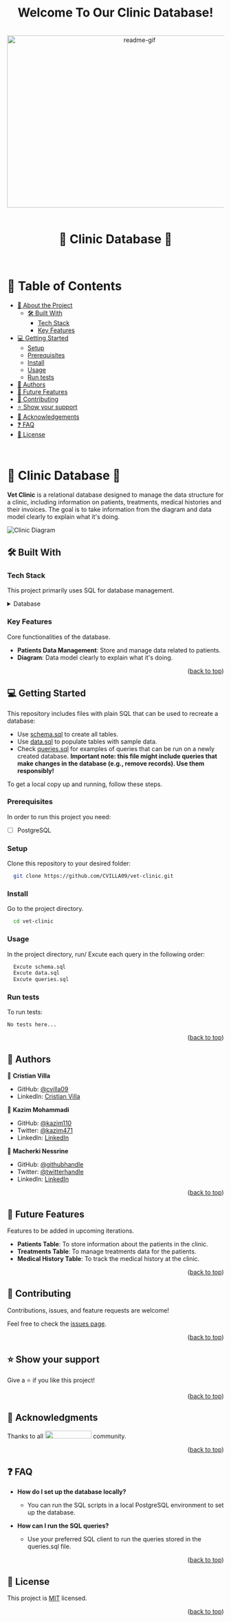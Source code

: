 <a name="readme-top"></a>
<div align="center">
 <h1><b> Welcome To Our Clinic Database! </b></h1>
</div>  

<br/>

<div align="center">
  <img src="https://media2.giphy.com/media/BjSOmSUcasQj7tB476/giphy.gif" alt="readme-gif" width="600" height="400" style="display: inline-block;">
</div>

<br/>

<div align="center">
  <h1 style="border-bottom: none;">🏥 Clinic Database 🏥 </h1>
</div>

<br/>

<!-- TABLE OF CONTENTS -->

# 📗 Table of Contents

- [📖 About the Project](#about-project)
  - [🛠 Built With](#built-with)
    - [Tech Stack](#tech-stack)
    - [Key Features](#key-features)
- [💻 Getting Started](#getting-started)
  - [Setup](#setup)
  - [Prerequisites](#prerequisites)
  - [Install](#install)
  - [Usage](#usage)
  - [Run tests](#run-tests)
- [👥 Authors](#authors)
- [🔭 Future Features](#future-features)
- [🤝 Contributing](#contributing)
- [⭐️ Show your support](#support)
- [🙏 Acknowledgements](#acknowledgements)
- [❓ FAQ](#faq)
- [📝 License](#license)

<br/>

<!-- PROJECT DESCRIPTION -->

# 🏥 Clinic Database 🏥 <a name="about-project"></a>

**Vet Clinic** is a relational database designed to manage the data structure for a clinic, including information on patients, treatments, medical histories and their invoices. The goal is to take information from the diagram and data model clearly to explain what it's doing.

![Clinic Diagram](https://github.com/Nessrine88/CLINIC/blob/develop/clinic_diagram.png?raw=true)

## 🛠 Built With <a name="built-with"></a>

### Tech Stack <a name="tech-stack"></a>

This project primarily uses SQL for database management.

<details>
<summary>Database</summary>
  <ul>
   <li><a href="https://www.postgresql.org/">PostgreSQL</a></li>
  </ul>
</details>

<!-- Features -->

### Key Features <a name="key-features"></a>

Core functionalities of the database.

- **Patients Data Management**: Store and manage data related to patients.
- **Diagram**: Data model clearly to explain what it's doing.

<p align="right">(<a href="#readme-top">back to top</a>)</p>

<!-- GETTING STARTED -->

## 💻 Getting Started <a name="getting-started"></a>

This repository includes files with plain SQL that can be used to recreate a database:

- Use [schema.sql](./schema.sql) to create all tables.
- Use [data.sql](./data.sql) to populate tables with sample data.
- Check [queries.sql](./queries.sql) for examples of queries that can be run on a newly created database. **Important note: this file might include queries that make changes in the database (e.g., remove records). Use them responsibly!**

<a name="readme-top"></a>

To get a local copy up and running, follow these steps.

### Prerequisites

In order to run this project you need:

- [ ] PostgreSQL

### Setup

Clone this repository to your desired folder:

```bash
  git clone https://github.com/CVILLA09/vet-clinic.git
```

### Install

Go to the project directory.

```bash
  cd vet-clinic
```

### Usage

In the project directory, run/ Excute each query in the following order:

```bash
  Excute schema.sql
  Excute data.sql
  Excute queries.sql
```

### Run tests

To run tests:

```test
No tests here...
```

<p align="right">(<a href="#readme-top">back to top</a>)</p>

<!-- AUTHORS -->

## 👥 Authors <a name="authors"></a>

👤 **Cristian Villa**

- GitHub: [@cvilla09](https://github.com/CVILLA09)
- LinkedIn: [Cristian Villa](https://www.linkedin.com/in/cristian-villa-5b518127b/)

👤 **Kazim Mohammadi**

- GitHub: [@kazim110](https://github.com/kazim110)
- Twitter: [@kazim471](https://twitter.com/kazim471)
- LinkedIn: [LinkedIn](https://www.linkedin.com/in/kazim-mohammadi/)

👤 **Macherki Nessrine**

- GitHub: [@githubhandle](https://github.com/Nessrine88)
- Twitter: [@twitterhandle](https://twitter.com/Nessour88)
- LinkedIn: [LinkedIn](https://www.linkedin.com/in/nessrine-macherki-86959196/)

<p align="right">(<a href="#readme-top">back to top</a>)</p>

<!-- FUTURE FEATURES -->

## 🔭 Future Features <a name="future-features"></a>

Features to be added in upcoming iterations.

- **Patients Table**: To store information about the patients in the clinic.
- **Treatments Table**: To manage treatments data for the patients.
- **Medical History Table**: To track the medical history at the clinic.

<p align="right">(<a href="#readme-top">back to top</a>)</p>

## 🤝 Contributing <a name="contributing"></a>

Contributions, issues, and feature requests are welcome!

Feel free to check the [issues page](https://github.com/kazim110/SpaceTraveler/issues).

<p align="right">(<a href="#readme-top">back to top</a>)</p>

<!-- SUPPORT -->

## ⭐️ Show your support <a name="support"></a>

Give a ⭐️ if you like this project!

<p align="right">(<a href="#readme-top">back to top</a>)</p>

<!-- ACKNOWLEDGEMENTS -->

## 🙏 Acknowledgments <a name="acknowledgements"></a>

Thanks to all <img src="https://assets-global.website-files.com/5dbb30f00775d4c32191a4df/61b33c641028e40f097ca160_microverse-nav-logo-170.png" width="108" height="18"> community.

<p align="right">(<a href="#readme-top">back to top</a>)</p>

<!-- FAQ (optional) -->

## ❓ FAQ <a name="faq"></a>

- **How do I set up the database locally?**

  - You can run the SQL scripts in a local PostgreSQL environment to set up the database.

- **How can I run the SQL queries?**

  - Use your preferred SQL client to run the queries stored in the queries.sql file.

<p align="right">(<a href="#readme-top">back to top</a>)</p>

<!-- LICENSE -->

## 📝 License <a name="license"></a>

This project is [MIT](./LICENSE) licensed.

<p align="right">(<a href="#readme-top">back to top</a>)</p>
